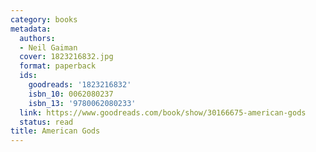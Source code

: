 ```yaml
---
category: books
metadata:
  authors:
  - Neil Gaiman
  cover: 1823216832.jpg
  format: paperback
  ids:
    goodreads: '1823216832'
    isbn_10: 0062080237
    isbn_13: '9780062080233'
  link: https://www.goodreads.com/book/show/30166675-american-gods
  status: read
title: American Gods
---
```

